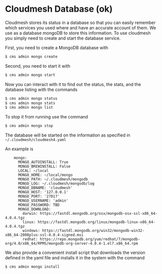 # Cloudmesh Database (ok)

Cloudmesh stores its status in a database so that you can easily
remember which services you used where and have an accurate account of
them. We use as a database mongoDB to store this information.
To use cloudmesh you simply need to create and start the database service.

First, you need to create a MongoDB database with

```bash
$ cms admin mongo create
```

Second, you need to start it with

```bash
$ cms admin mongo start
```

Now you can interact with it to find out the status, the stats,
and the database listing with the commands

```bash
$ cms admin mongo status
$ cms admin mongo stats
$ cms admin mongo list
```

To stop it from running use the command

```bash
$ cms admin mongo stop
```

The database will be started on the information as specified in 
`~/.cloudmesh/cloudmesh4.yaml`

An example is


```
    mongo:
      MONGO_AUTOINSTALL: True
      MONGO_BREWINSTALL: False
      LOCAL: ~/local
      MONGO_HOME: ~/local/mongo
      MONGO_PATH: ~/.cloudmesh/mongodb
      MONGO_LOG: ~/.cloudmesh/mongodb/log
      MONGO_DBNAME: 'cloudmesh'
      MONGO_HOST: '127.0.0.1'
      MONGO_PORT: '27017'
      MONGO_USERNAME: 'admin'
      MONGO_PASSWORD: TBD
      MONGO_DOWNLOAD:
        darwin: https://fastdl.mongodb.org/osx/mongodb-osx-ssl-x86_64-4.0.4.tgz
        linux: https://fastdl.mongodb.org/linux/mongodb-linux-x86_64-4.0.4.tgz
        windows: https://fastdl.mongodb.org/win32/mongodb-win32-x86_64-2008plus-ssl-4.0.4-signed.msi
        redhat: https://repo.mongodb.org/yum/redhat/7/mongodb-org/4.0/x86_64/RPMS/mongodb-org-server-4.0.4-1.el7.x86_64.rpm
```

We also provide a convenient install script that downloads the version defined
in the yaml file and installs it in the system with the command

```bash
$ cms admin mongo install
```

